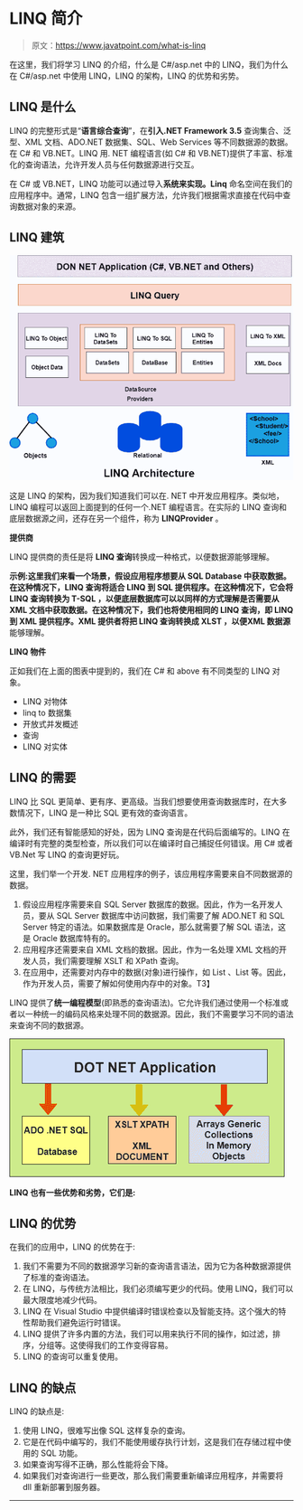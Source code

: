 # LINQ 简介

> 原文：<https://www.javatpoint.com/what-is-linq>

在这里，我们将学习 LINQ 的介绍，什么是 C#/asp.net 中的 LINQ，我们为什么在 C#/asp.net 中使用 LINQ，LINQ 的架构，LINQ 的优势和劣势。

## LINQ 是什么

LINQ 的完整形式是“**语言综合查询**”，在**引入.NET Framework 3.5** 查询集合、泛型、XML 文档、ADO.NET 数据集、SQL、Web Services 等不同数据源的数据。在 C# 和 VB.NET。LINQ 用. NET 编程语言(如 C# 和 VB.NET)提供了丰富、标准化的查询语法，允许开发人员与任何数据源进行交互。

在 C# 或 VB.NET，LINQ 功能可以通过导入**系统来实现。Linq** 命名空间在我们的应用程序中。通常，LINQ 包含一组扩展方法，允许我们根据需求直接在代码中查询数据对象的来源。

## LINQ 建筑

![LINQ Introduction](img/006cf8433d07cff7375db7b5acdf346c.png)

这是 LINQ 的架构，因为我们知道我们可以在. NET 中开发应用程序。类似地，LINQ 编程可以返回上面提到的任何一个.NET 编程语言。在实际的 LINQ 查询和底层数据源之间，还存在另一个组件，称为 **LINQProvider** 。

**提供商**

LINQ 提供商的责任是将 **LINQ 查询**转换成一种格式，以便数据源能够理解。

**示例:**这里我们来看一个场景，假设应用程序想要从 SQL Database 中获取数据。在这种情况下，LINQ 查询将适合 **LINQ 到 SQL 提供程序**。在这种情况下，它会将 **LINQ 查询转换为 T-SQL** ，以便底层数据库可以以同样的方式理解是否需要从 **XML** 文档中获取数据。在这种情况下，我们也将使用相同的 LINQ 查询，即 LINQ 到 XML 提供程序。XML 提供者将把 **LINQ 查询转换成 XLST** ，以便**XML 数据源**能够理解。

**LINQ 物件**

正如我们在上面的图表中提到的，我们在 C# 和 above 有不同类型的 LINQ 对象。

*   LINQ 对物体
*   linq to 数据集
*   开放式并发概述
*   查询
*   LINQ 对实体

## LINQ 的需要

LINQ 比 SQL 更简单、更有序、更高级。当我们想要使用查询数据库时，在大多数情况下，LINQ 是一种比 SQL 更有效的查询语言。

此外，我们还有智能感知的好处，因为 LINQ 查询是在代码后面编写的。LINQ 在编译时有完整的类型检查，所以我们可以在编译时自己捕捉任何错误。用 C# 或者 VB.Net 写 LINQ 的查询更好玩。

这里，我们举一个开发. NET 应用程序的例子，该应用程序需要来自不同数据源的数据。

1.  假设应用程序需要来自 SQL Server 数据库的数据。因此，作为一名开发人员，要从 SQL Server 数据库中访问数据，我们需要了解 ADO.NET 和 SQL Server 特定的语法。如果数据库是 Oracle，那么就需要了解 SQL 语法，这是 Oracle 数据库特有的。
2.  应用程序还需要来自 XML 文档的数据。因此，作为一名处理 XML 文档的开发人员，我们需要理解 XSLT 和 XPath 查询。
3.  在应用中，还需要对内存中的数据(对象)进行操作，如 List <products>、List <orders>等。因此，作为开发人员，需要了解如何使用内存中的对象。</orders>T3】</products>

LINQ 提供了**统一编程模型**(即熟悉的查询语法)。它允许我们通过使用一个标准或者以一种统一的编码风格来处理不同的数据源。因此，我们不需要学习不同的语法来查询不同的数据源。

![LINQ Introduction](img/a545ae8bea03154ecc56fb534f568e78.png)

**LINQ 也有一些优势和劣势，它们是:**

## LINQ 的优势

在我们的应用中，LINQ 的优势在于:

1.  我们不需要为不同的数据源学习新的查询语言语法，因为它为各种数据源提供了标准的查询语法。
2.  在 LINQ，与传统方法相比，我们必须编写更少的代码。使用 LINQ，我们可以最大限度地减少代码。
3.  LINQ 在 Visual Studio 中提供编译时错误检查以及智能支持。这个强大的特性帮助我们避免运行时错误。
4.  LINQ 提供了许多内置的方法，我们可以用来执行不同的操作，如过滤，排序，分组等。这使得我们的工作变得容易。
5.  LINQ 的查询可以重复使用。

## LINQ 的缺点

LINQ 的缺点是:

1.  使用 LINQ，很难写出像 SQL 这样复杂的查询。
2.  它是在代码中编写的，我们不能使用缓存执行计划，这是我们在存储过程中使用的 SQL 功能。
3.  如果查询写得不正确，那么性能将会下降。
4.  如果我们对查询进行一些更改，那么我们需要重新编译应用程序，并需要将 dll 重新部署到服务器。

* * *